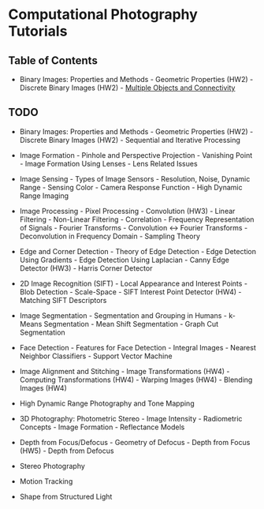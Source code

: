 # Computational Photography Tutorials

## Table of Contents

 - Binary Images: Properties and Methods
        - Geometric Properties (HW2)
        - Discrete Binary Images (HW2)
        - [Multiple Objects and Connectivity](bin_img/mult_obj.md)

## TODO

- Binary Images: Properties and Methods
       - Geometric Properties (HW2)
       - Discrete Binary Images (HW2)
       - Sequential and Iterative Processing

- Image Formation
       - Pinhole and Perspective Projection
       - Vanishing Point
       - Image Formation Using Lenses
       - Lens Related Issues

- Image Sensing
       - Types of Image Sensors
       - Resolution, Noise, Dynamic Range
       - Sensing Color
       - Camera Response Function
       - High Dynamic Range Imaging

- Image Processing
      - Pixel Processing
      - Convolution (HW3)
      - Linear Filtering
      - Non-Linear Filtering
      - Correlation
      - Frequency Representation of Signals
      - Fourier Transforms
      - Convolution <-> Fourier Transforms
      - Deconvolution in Frequency Domain
      - Sampling Theory

- Edge and Corner Detection
      - Theory of Edge Detection
      - Edge Detection Using Gradients
      - Edge Detection Using Laplacian
      - Canny Edge Detector (HW3)
      - Harris Corner Detector

- 2D Image Recognition (SIFT)
      - Local Appearance and Interest Points
      - Blob Detection
      - Scale-Space
      - SIFT Interest Point Detector (HW4)
      - Matching SIFT Descriptors

- Image Segmentation
      - Segmentation and Grouping in Humans
      - k-Means Segmentation
      - Mean Shift Segmentation
      - Graph Cut Segmentation

- Face Detection
      - Features for Face Detection
      - Integral Images
      - Nearest Neighbor Classifiers
      - Support Vector Machine

- Image Alignment and Stitching
      - Image Transformations (HW4)
      - Computing Transformations (HW4)
      - Warping Images (HW4)
      - Blending Images (HW4)

- High Dynamic Range Photography and Tone Mapping

- 3D Photography: Photometric Stereo
      - Image Intensity
      - Radiometric Concepts
      - Image Formation
      - Reflectance Models

- Depth from Focus/Defocus
      - Geometry of Defocus
      - Depth from Focus (HW5)
      - Depth from Defocus

- Stereo Photography
- Motion Tracking
- Shape from Structured Light
